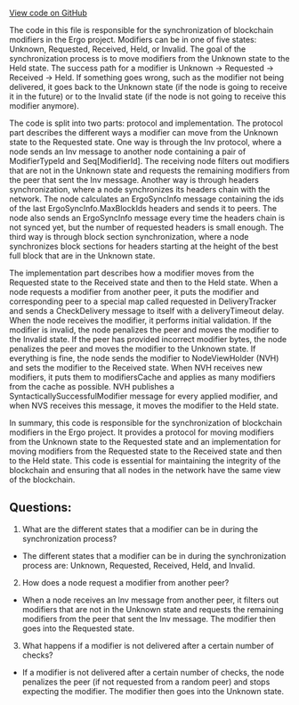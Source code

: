 [View code on GitHub](https://github.com/ergoplatform/ergo/papers/yellow/sync.tex)

The code in this file is responsible for the synchronization of blockchain modifiers in the Ergo project. Modifiers can be in one of five states: Unknown, Requested, Received, Held, or Invalid. The goal of the synchronization process is to move modifiers from the Unknown state to the Held state. The success path for a modifier is Unknown -> Requested -> Received -> Held. If something goes wrong, such as the modifier not being delivered, it goes back to the Unknown state (if the node is going to receive it in the future) or to the Invalid state (if the node is not going to receive this modifier anymore).

The code is split into two parts: protocol and implementation. The protocol part describes the different ways a modifier can move from the Unknown state to the Requested state. One way is through the Inv protocol, where a node sends an Inv message to another node containing a pair of ModifierTypeId and Seq[ModifierId]. The receiving node filters out modifiers that are not in the Unknown state and requests the remaining modifiers from the peer that sent the Inv message. Another way is through headers synchronization, where a node synchronizes its headers chain with the network. The node calculates an ErgoSyncInfo message containing the ids of the last ErgoSyncInfo.MaxBlockIds headers and sends it to peers. The node also sends an ErgoSyncInfo message every time the headers chain is not synced yet, but the number of requested headers is small enough. The third way is through block section synchronization, where a node synchronizes block sections for headers starting at the height of the best full block that are in the Unknown state.

The implementation part describes how a modifier moves from the Requested state to the Received state and then to the Held state. When a node requests a modifier from another peer, it puts the modifier and corresponding peer to a special map called requested in DeliveryTracker and sends a CheckDelivery message to itself with a deliveryTimeout delay. When the node receives the modifier, it performs initial validation. If the modifier is invalid, the node penalizes the peer and moves the modifier to the Invalid state. If the peer has provided incorrect modifier bytes, the node penalizes the peer and moves the modifier to the Unknown state. If everything is fine, the node sends the modifier to NodeViewHolder (NVH) and sets the modifier to the Received state. When NVH receives new modifiers, it puts them to modifiersCache and applies as many modifiers from the cache as possible. NVH publishes a SyntacticallySuccessfulModifier message for every applied modifier, and when NVS receives this message, it moves the modifier to the Held state.

In summary, this code is responsible for the synchronization of blockchain modifiers in the Ergo project. It provides a protocol for moving modifiers from the Unknown state to the Requested state and an implementation for moving modifiers from the Requested state to the Received state and then to the Held state. This code is essential for maintaining the integrity of the blockchain and ensuring that all nodes in the network have the same view of the blockchain.
## Questions: 
 1. What are the different states that a modifier can be in during the synchronization process?
- The different states that a modifier can be in during the synchronization process are: Unknown, Requested, Received, Held, and Invalid.

2. How does a node request a modifier from another peer?
- When a node receives an Inv message from another peer, it filters out modifiers that are not in the Unknown state and requests the remaining modifiers from the peer that sent the Inv message. The modifier then goes into the Requested state.

3. What happens if a modifier is not delivered after a certain number of checks?
- If a modifier is not delivered after a certain number of checks, the node penalizes the peer (if not requested from a random peer) and stops expecting the modifier. The modifier then goes into the Unknown state.